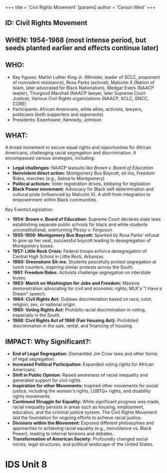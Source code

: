 +++
 title = 'Civil Rights Movement'
[params]
	author = 'Carson West'
+++
## ID: Civil Rights Movement 
## WHEN: 1954-1968 (most intense period, but seeds planted earlier and effects continue later)

## WHO:
*   Key figures: Martin Luther King Jr. (Minister, leader of SCLC, proponent of nonviolent resistance), Rosa Parks (activist), Malcolm X (Nation of Islam, later advocated for Black Nationalism), Medgar Evers (NAACP leader), Thurgood Marshall (NAACP lawyer, later Supreme Court Justice),  Various Civil Rights organizations (NAACP, SCLC, SNCC, CORE)
*   Participants: African Americans, white allies, activists, lawyers, politicians (both supporters and opponents)
*   Presidents: Eisenhower, Kennedy, Johnson

## WHAT:
A broad movement to secure equal rights and opportunities for African Americans, challenging racial segregation and discrimination. It encompassed various strategies, including:

*   **Legal challenges:** NAACP lawsuits like *Brown v. Board of Education*
*   **Nonviolent direct action:** Montgomery Bus Boycott, sit-ins, Freedom Rides, marches (e.g., Selma to Montgomery)
*   **Political activism:** Voter registration drives, lobbying for legislation
*   **Black Power movement:** Advocacy for Black self-determination and cultural pride (influenced by Malcolm X). A shift from integration to empowerment within Black communities.

Key Events/Legislation:

*   **1954: Brown v. Board of Education:** Supreme Court declares state laws establishing separate public schools for black and white students unconstitutional, overturning *Plessy v. Ferguson*.
*   **1955-1956: Montgomery Bus Boycott:** Sparked by Rosa Parks' refusal to give up her seat, successful boycott leading to desegregation of Montgomery buses.
*   **1957: Little Rock Crisis:** Federal troops enforce desegregation of Central High School in Little Rock, Arkansas.
*   **1960: Greensboro Sit-ins:** Students peacefully protest segregation at lunch counters, inspiring similar protests across the South.
*   **1961: Freedom Rides:** Activists challenge segregation on interstate buses.
*   **1963: March on Washington for Jobs and Freedom:** Massive demonstration advocating for civil and economic rights; MLK's "I Have a Dream" speech.
*   **1964: Civil Rights Act:** Outlaws discrimination based on race, color, religion, sex, or national origin.
*   **1965: Voting Rights Act:** Prohibits racial discrimination in voting, especially in the South.
*   **1968: Civil Rights Act of 1968 (Fair Housing Act):** Prohibited discrimination in the sale, rental, and financing of housing.

## IMPACT: Why Significant?:
*   **End of Legal Segregation:** Dismantled Jim Crow laws and other forms of legal segregation.
*   **Increased Political Participation:** Expanded voting rights for African Americans.
*   **Shift in Public Opinion:** Raised awareness of racial inequality and generated support for civil rights.
*   **Inspiration for other Movements:** Inspired other movements for social justice, including the women's rights, LGBTQ+ rights, and disability rights movements.
*   **Continued Struggle for Equality:** While significant progress was made, racial inequality persists in areas such as housing, employment, education, and the criminal justice system. The Civil Rights Movement laid the foundation for ongoing efforts to achieve racial justice.
*   **Divisions within the Movement:** Exposed different philosophies and approaches to achieving racial equality (e.g., nonviolence vs. Black Power), leading to internal tensions and debates.
*   **Transformation of American Society:** Profoundly changed social norms, legal structures, and political landscape of the United States.

# IDS Unit 8
